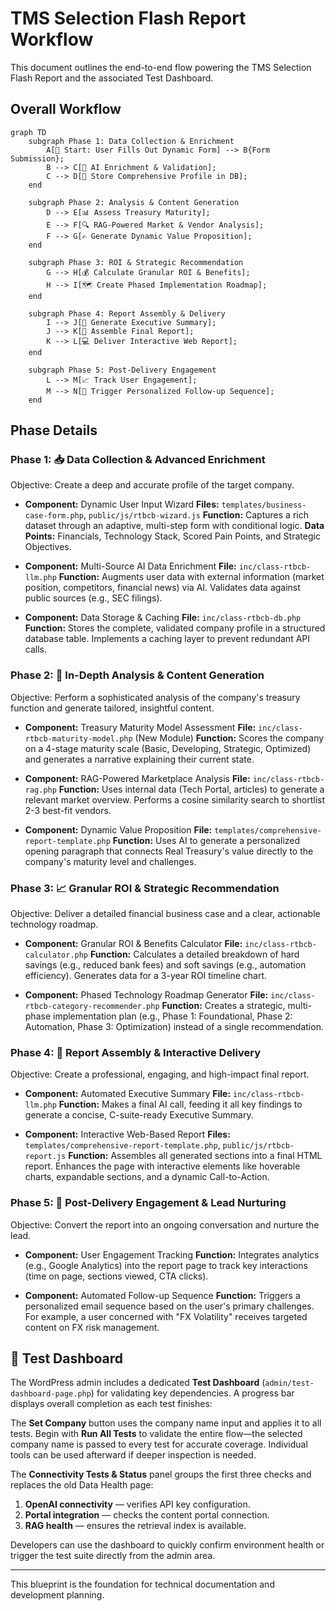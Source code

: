 # TMS Selection Flash Report Workflow

This document outlines the end-to-end flow powering the TMS Selection Flash Report and the associated Test Dashboard.

## Overall Workflow

```mermaid
graph TD
    subgraph Phase 1: Data Collection & Enrichment
        A[🚀 Start: User Fills Out Dynamic Form] --> B{Form Submission};
        B --> C[🤖 AI Enrichment & Validation];
        C --> D[💾 Store Comprehensive Profile in DB];
    end

    subgraph Phase 2: Analysis & Content Generation
        D --> E[📊 Assess Treasury Maturity];
        E --> F[🔍 RAG-Powered Market & Vendor Analysis];
        F --> G[✍️ Generate Dynamic Value Proposition];
    end

    subgraph Phase 3: ROI & Strategic Recommendation
        G --> H[💰 Calculate Granular ROI & Benefits];
        H --> I[🗺️ Create Phased Implementation Roadmap];
    end

    subgraph Phase 4: Report Assembly & Delivery
        I --> J[📝 Generate Executive Summary];
        J --> K[📄 Assemble Final Report];
        K --> L[💻 Deliver Interactive Web Report];
    end

    subgraph Phase 5: Post-Delivery Engagement
        L --> M[📈 Track User Engagement];
        M --> N[📧 Trigger Personalized Follow-up Sequence];
    end
```

## Phase Details

### Phase 1: 📥 Data Collection & Advanced Enrichment
Objective: Create a deep and accurate profile of the target company.

- **Component:** Dynamic User Input Wizard
  **Files:** `templates/business-case-form.php`, `public/js/rtbcb-wizard.js`
  **Function:** Captures a rich dataset through an adaptive, multi-step form with conditional logic.
  **Data Points:** Financials, Technology Stack, Scored Pain Points, and Strategic Objectives.

- **Component:** Multi-Source AI Data Enrichment
  **File:** `inc/class-rtbcb-llm.php`
  **Function:** Augments user data with external information (market position, competitors, financial news) via AI. Validates data against public sources (e.g., SEC filings).

- **Component:** Data Storage & Caching
  **File:** `inc/class-rtbcb-db.php`
  **Function:** Stores the complete, validated company profile in a structured database table. Implements a caching layer to prevent redundant API calls.

### Phase 2: 🧠 In-Depth Analysis & Content Generation
Objective: Perform a sophisticated analysis of the company's treasury function and generate tailored, insightful content.

- **Component:** Treasury Maturity Model Assessment
  **File:** `inc/class-rtbcb-maturity-model.php` (New Module)
  **Function:** Scores the company on a 4-stage maturity scale (Basic, Developing, Strategic, Optimized) and generates a narrative explaining their current state.

- **Component:** RAG-Powered Marketplace Analysis
  **File:** `inc/class-rtbcb-rag.php`
  **Function:** Uses internal data (Tech Portal, articles) to generate a relevant market overview. Performs a cosine similarity search to shortlist 2-3 best-fit vendors.

- **Component:** Dynamic Value Proposition
  **File:** `templates/comprehensive-report-template.php`
  **Function:** Uses AI to generate a personalized opening paragraph that connects Real Treasury's value directly to the company's maturity level and challenges.

### Phase 3: 📈 Granular ROI & Strategic Recommendation
Objective: Deliver a detailed financial business case and a clear, actionable technology roadmap.

- **Component:** Granular ROI & Benefits Calculator
  **File:** `inc/class-rtbcb-calculator.php`
  **Function:** Calculates a detailed breakdown of hard savings (e.g., reduced bank fees) and soft savings (e.g., automation efficiency). Generates data for a 3-year ROI timeline chart.

- **Component:** Phased Technology Roadmap Generator
  **File:** `inc/class-rtbcb-category-recommender.php`
  **Function:** Creates a strategic, multi-phase implementation plan (e.g., Phase 1: Foundational, Phase 2: Automation, Phase 3: Optimization) instead of a single recommendation.

### Phase 4: 📄 Report Assembly & Interactive Delivery
Objective: Create a professional, engaging, and high-impact final report.

- **Component:** Automated Executive Summary
  **File:** `inc/class-rtbcb-llm.php`
  **Function:** Makes a final AI call, feeding it all key findings to generate a concise, C-suite-ready Executive Summary.

- **Component:** Interactive Web-Based Report
  **Files:** `templates/comprehensive-report-template.php`, `public/js/rtbcb-report.js`
  **Function:** Assembles all generated sections into a final HTML report. Enhances the page with interactive elements like hoverable charts, expandable sections, and a dynamic Call-to-Action.

### Phase 5: 🚀 Post-Delivery Engagement & Lead Nurturing
Objective: Convert the report into an ongoing conversation and nurture the lead.

- **Component:** User Engagement Tracking
  **Function:** Integrates analytics (e.g., Google Analytics) into the report page to track key interactions (time on page, sections viewed, CTA clicks).

- **Component:** Automated Follow-up Sequence
  **Function:** Triggers a personalized email sequence based on the user's primary challenges. For example, a user concerned with "FX Volatility" receives targeted content on FX risk management.

## 🧪 Test Dashboard

The WordPress admin includes a dedicated **Test Dashboard** (`admin/test-dashboard-page.php`) for validating key dependencies. A progress bar displays overall completion as each test finishes:

The **Set Company** button uses the company name input and applies it to all tests. Begin with **Run All Tests** to validate the entire flow—the selected company name is passed to every test for accurate coverage. Individual tools can be used afterward if deeper inspection is needed.

The **Connectivity Tests & Status** panel groups the first three checks and replaces the old Data Health page:

1. **OpenAI connectivity** — verifies API key configuration.
2. **Portal integration** — checks the content portal connection.
3. **RAG health** — ensures the retrieval index is available.

Developers can use the dashboard to quickly confirm environment health or trigger the test suite directly from the admin area.

---

This blueprint is the foundation for technical documentation and development planning.
